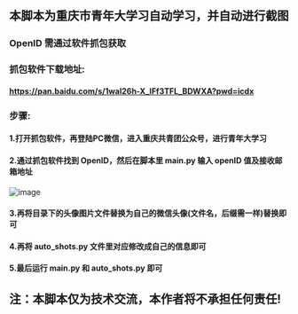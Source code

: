 ## 本脚本为重庆市青年大学习自动学习，并自动进行截图
### OpenID 需通过软件抓包获取
### 抓包软件下载地址:
#### https://pan.baidu.com/s/1wal26h-X_lFf3TFL_BDWXA?pwd=icdx
### 步骤:
#### 1.打开抓包软件，再登陆PC微信，进入重庆共青团公众号，进行青年大学习
#### 2.通过抓包软件找到 OpenID，然后在脚本里 main.py 输入 openID 值及接收邮箱地址
![image](https://user-images.githubusercontent.com/102405245/175059996-a4d060b4-1b9b-4a9c-bdae-e31224575d4d.png)
#### 3.再将目录下的头像图片文件替换为自己的微信头像(文件名，后缀需一样)替换即可
#### 4.再将 auto_shots.py 文件里对应修改成自己的信息即可
#### 5.最后运行 main.py 和 auto_shots.py 即可
## 注：本脚本仅为技术交流，本作者将不承担任何责任!

